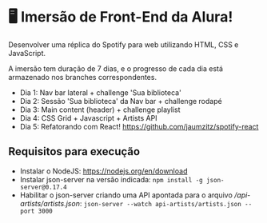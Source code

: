 # 🖥️ Imersão de Front-End da Alura!

Desenvolver uma réplica do Spotify para web utilizando HTML, CSS e JavaScript.

A imersão tem duração de 7 dias, e o progresso de cada dia está armazenado nos branches correspondentes.

- Dia 1: Nav bar lateral + challenge 'Sua biblioteca'
- Dia 2: Sessão 'Sua biblioteca' da Nav bar + challenge rodapé
- Dia 3: Main content (header) + challenge playlist
- Dia 4: CSS Grid + Javascript + Artists API
- Dia 5: Refatorando com React! https://github.com/jaumzitz/spotify-react

## Requisitos para execução

- Instalar o NodeJS: https://nodejs.org/en/download
- Instalar json-server na versão indicada: `npm install -g json-server@0.17.4`
- Habilitar o json-server criando uma API apontada para o arquivo _/api-artists/artists.json_: `json-server --watch api-artists/artists.json --port 3000`
